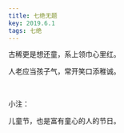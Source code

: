 ```yaml
---
title: 七绝无题
key: 2019.6.1
tags: 七绝
---
```


古稀更是想还童，系上领巾心里红。

人老应当孩子气，常开笑口添稚诚。

</br>

小注：

儿童节，也是富有童心的人的节日。

</br>

